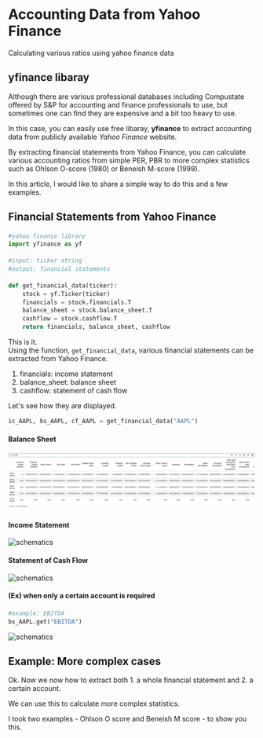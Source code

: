 # Accounting Data from Yahoo Finance
Calculating various ratios using yahoo finance data

## **yfinance** libaray

Although there are various professional databases including Compustate offered by S&P for accounting and finance professionals to use, but sometimes one can find they are expensive and a bit too heavy to use.

In this case, you can easily use free libaray, **yfinance** to extract accounting data from publicly available *Yahoo Finance* website.

By extracting financial statements from Yahoo Finance, you can calculate various accounting ratios from simple PER, PBR to more complex statistics such as Ohlson O-score (1980) or Beneish M-score (1999).

In this article, I would like to share a simple way to do this and a few examples.

## Financial Statements from **Yahoo Finance**

```python
#yahoo finance library
import yfinance as yf

#input: ticker string
#output: financial statements

def get_financial_data(ticker):
    stock = yf.Ticker(ticker)
    financials = stock.financials.T
    balance_sheet = stock.balance_sheet.T
    cashflow = stock.cashflow.T
    return financials, balance_sheet, cashflow
```

This is it.\
Using the function, `get_financial_data`, various financial statements can be extracted from Yahoo Finance. 

1. financials: income statement
2. balance_sheet: balance sheet
3. cashflow: statement of cash flow

Let's see how they are displayed.

```python
ic_AAPL, bs_AAPL, cf_AAPL = get_financial_data("AAPL")
```

#### Balance Sheet

![balance_sheet](./bs_eg.png)

#### Income Statement

![schematics](Images/ic_eg.png)

#### Statement of Cash Flow

![schematics](Images/cf_eg.png)

#### (Ex) when only a certain account is required

```python
#example: EBITDA
bs_AAPL.get("EBITDA")
```

![schematics](Images/bs_ebitda_eg.png)


## Example: More complex cases

Ok. Now we now how to extract both 1. a whole financial statement and 2. a certain account.

We can use this to calculate more complex statistics. 

I took two examples - Ohlson O score and Beneish M score - to show you this.



